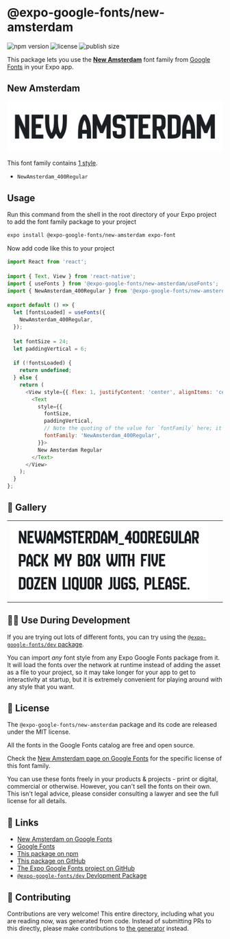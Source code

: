 # @expo-google-fonts/new-amsterdam

![npm version](https://flat.badgen.net/npm/v/@expo-google-fonts/new-amsterdam)
![license](https://flat.badgen.net/github/license/expo/google-fonts)
![publish size](https://flat.badgen.net/packagephobia/install/@expo-google-fonts/new-amsterdam)

This package lets you use the [**New Amsterdam**](https://fonts.google.com/specimen/New+Amsterdam) font family from [Google Fonts](https://fonts.google.com/) in your Expo app.

## New Amsterdam

![New Amsterdam](./font-family.png)

This font family contains [1 style](#-gallery).

- `NewAmsterdam_400Regular`

## Usage

Run this command from the shell in the root directory of your Expo project to add the font family package to your project
```sh
expo install @expo-google-fonts/new-amsterdam expo-font
```

Now add code like this to your project
```js
import React from 'react';

import { Text, View } from 'react-native';
import { useFonts } from '@expo-google-fonts/new-amsterdam/useFonts';
import { NewAmsterdam_400Regular } from '@expo-google-fonts/new-amsterdam/400Regular';

export default () => {
  let [fontsLoaded] = useFonts({
    NewAmsterdam_400Regular,
  });

  let fontSize = 24;
  let paddingVertical = 6;

  if (!fontsLoaded) {
    return undefined;
  } else {
    return (
      <View style={{ flex: 1, justifyContent: 'center', alignItems: 'center' }}>
        <Text
          style={{
            fontSize,
            paddingVertical,
            // Note the quoting of the value for `fontFamily` here; it expects a string!
            fontFamily: 'NewAmsterdam_400Regular',
          }}>
          New Amsterdam Regular
        </Text>
      </View>
    );
  }
};

```

## 🔡 Gallery


||||
|-|-|-|
|![NewAmsterdam_400Regular](.//400Regular/NewAmsterdam_400Regular.ttf.png)||||


## 👩‍💻 Use During Development

If you are trying out lots of different fonts, you can try using the [`@expo-google-fonts/dev` package](https://github.com/expo/google-fonts/tree/master/font-packages/dev#readme).

You can import *any* font style from any Expo Google Fonts package from it. It will load the fonts
over the network at runtime instead of adding the asset as a file to your project, so it may take longer
for your app to get to interactivity at startup, but it is extremely convenient
for playing around with any style that you want.

## 📖 License

The `@expo-google-fonts/new-amsterdam` package and its code are released under the MIT license.

All the fonts in the Google Fonts catalog are free and open source.

Check the [New Amsterdam page on Google Fonts](https://fonts.google.com/specimen/New+Amsterdam) for the specific license of this font family.

You can use these fonts freely in your products & projects - print or digital, commercial or otherwise. However, you can't sell the fonts on their own. This isn't legal advice, please consider consulting a lawyer and see the full license for all details.

## 🔗 Links

- [New Amsterdam on Google Fonts](https://fonts.google.com/specimen/New+Amsterdam)
- [Google Fonts](https://fonts.google.com/)
- [This package on npm](https://www.npmjs.com/package/@expo-google-fonts/new-amsterdam)
- [This package on GitHub](https://github.com/expo/google-fonts/tree/master/font-packages/new-amsterdam)
- [The Expo Google Fonts project on GitHub](https://github.com/expo/google-fonts)
- [`@expo-google-fonts/dev` Devlopment Package](https://github.com/expo/google-fonts/tree/master/font-packages/dev)

## 🤝 Contributing

Contributions are very welcome! This entire directory, including what you are reading now, was generated from code. Instead of submitting PRs to this directly, please make contributions to [the generator](https://github.com/expo/google-fonts/tree/master/packages/generator) instead.
